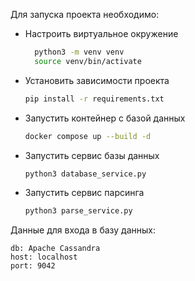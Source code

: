 Для запуска проекта необходимо:
- Настроить виртуальное окружение
  ```bash
    python3 -m venv venv
    source venv/bin/activate
    ```
- Установить зависимости проекта
    ```bash
    pip install -r requirements.txt
    ```
- Запустить контейнер с базой данных
    ```bash
  docker compose up --build -d
    ```
- Запустить сервис базы данных
    ```bash
  python3 database_service.py
    ```
- Запустить сервис парсинга
    ```bash
  python3 parse_service.py
    ```

Данные для входа в базу данных:
```
db: Apache Cassandra
host: localhost
port: 9042
```